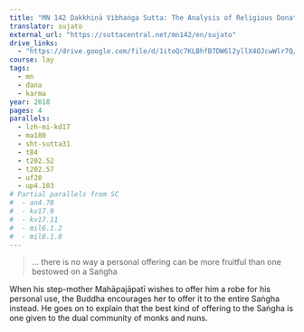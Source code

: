 ```yaml
---
title: "MN 142 Dakkhiṇā Vibhaṅga Sutta: The Analysis of Religious Donations"
translator: sujato
external_url: "https://suttacentral.net/mn142/en/sujato"
drive_links:
  - "https://drive.google.com/file/d/1itoQc7KLBhfB7DW6l2yllX4OJcwWlr7Q/view?usp=drivesdk"
course: lay
tags:
  - mn
  - dana
  - karma
year: 2018
pages: 4
parallels:
  - lzh-mi-kd17
  - ma180
  - sht-sutta31
  - t84
  - t202.52
  - t202.57
  - uf20
  - up4.103
# Partial parallels from SC
#  - an4.78
#  - kv17.9
#  - kv17.11
#  - mil6.1.2
#  - mil6.1.8
---
```


> … there is no way a personal offering can be more fruitful than one bestowed on a Saṅgha

When his step-mother Mahāpajāpatī wishes to offer him a robe for his personal use, the Buddha encourages her to offer it to the entire Saṅgha instead. He goes on to explain that the best kind of offering to the Saṅgha is one given to the dual community of monks and nuns.

